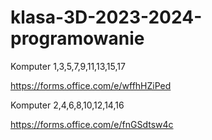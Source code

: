 # klasa-3D-2023-2024-programowanie

Komputer 1,3,5,7,9,11,13,15,17

https://forms.office.com/e/wffhHZiPed

Komputer 2,4,6,8,10,12,14,16

https://forms.office.com/e/fnGSdtsw4c
